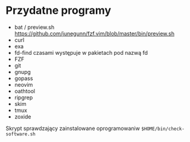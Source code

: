 # Przydatne programy

- bat / preview.sh https://github.com/junegunn/fzf.vim/blob/master/bin/preview.sh
- curl
- exa
- fd-find czasami występuje w pakietach pod nazwą fd
- FZF
- git
- gnupg
- gopass
- neovim
- oathtool
- ripgrep
- skim
- tmux
- zoxide

Skrypt sprawdzający zainstalowane oprogramowaniw `$HOME/bin/check-software.sh`
